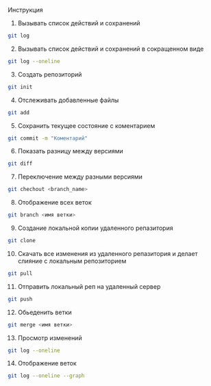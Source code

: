 Инструкция
1. Вызывать список действий и сохранений
```sh
git log
```
2. Вызывать список действий и сохранений в сокращенном виде
```sh
git log --oneline
```
3. Создать репозиторий
```sh
git init 
```
4. Отслеживать добавленные файлы
```sh
git add 
```
5. Сохранить текущее состояние с коментарием
```sh
git commit -m "Коментарий"
```
6. Показать разницу между версиями
```sh
git diff 
```
7. Переключение между разными версиями

```sh
git chechout <branch_name>
```
8. Отображение всех веток
```sh
git branch <имя ветки>
```
9. Создание локальной копии удаленного репазитория
```sh
git clone
```
10. Скачать все изменения из удаленного репазитория и делает слияние с локальным репозиторием

```sh
git pull
```
11. Отправить локальный реп на удаленный сервер
```sh
git push
```
12. Обьеденить ветки
```sh
git merge <имя ветки>
```
13. Просмотр изменений
```sh
git log --oneline
```
14. Отображение веток
```sh
git log --oneline --graph
```
